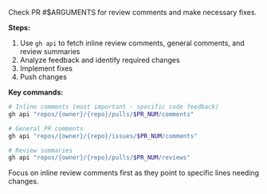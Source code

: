 Check PR #$ARGUMENTS for review comments and make necessary fixes.

**Steps:**
1. Use `gh api` to fetch inline review comments, general comments, and review summaries
2. Analyze feedback and identify required changes
3. Implement fixes
4. Push changes

**Key commands:**
```bash
# Inline comments (most important - specific code feedback)
gh api "repos/{owner}/{repo}/pulls/$PR_NUM/comments"

# General PR comments
gh api "repos/{owner}/{repo}/issues/$PR_NUM/comments"

# Review summaries
gh api "repos/{owner}/{repo}/pulls/$PR_NUM/reviews"
```

Focus on inline review comments first as they point to specific lines needing changes.
